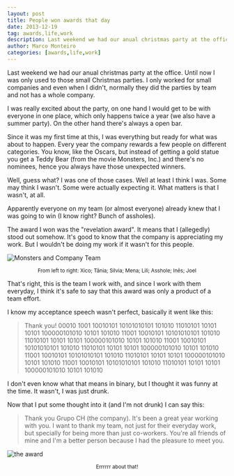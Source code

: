 ```yaml
---
layout: post
title: People won awards that day
date: 2013-12-19
tag: awards,life,work
description: Last weekend we had our anual christmas party at the office. Until now I was only used to those small Christmas parties. I only worked for small companies and even
author: Marco Monteiro
categories: [awards,life,work]
---
```


Last weekend we had our anual christmas party at the office. Until now I was only used to those small Christmas parties. I only worked for small companies and even when I didn't, normally they did the parties by team and not has a whole company.

I was really excited about the party, on one hand I would get to be with everyone in one place, which only happens twice a year (we also have a summer party). On the other hand there's always a open bar.

<!--more-->

Since it was my first time at this, I was everything but ready for what was about to happen. Every year the company rewards a few people on different categories. You know, like the Oscars, but instead of getting a gold statue you get a Teddy Bear (from the movie Monsters, Inc.) and there's no nominees, hence you always have those unexpected winners.

Well, guess what? I was one of those cases. Well at least I think I was. Some may think I wasn't. Some were actually expecting it. What matters is that I wasn't, at all.

Apparently everyone on my team (or almost everyone) already knew that I was going to win (I know right? Bunch of assholes).

The award I won was the "revelation award". It means that I (allegedly) stood out somehow. It's good to know that the company is appreciating my work. But I wouldn't be doing my work if it wasn't for this people.

![Monsters and Company Team](https://dl.dropboxusercontent.com/u/404972/blog/team.jpg)

<small><center>From left to right: Xico; Tânia; Sílvia; Mena; Lili; Asshole; Inês; Joel</center></small>

That's right, this is the team I work with, and since I work with them everyday, I think it's safe to say that this award was only a product of a team effort.

I know my acceptance speech wasn't perfect, basically it went like this:

> Thank you!
> 00010 1001 10010101 10101010101 101010 11010101 10101 10101 100000101010 10101 101010 11001 10010101 10101010101 101010 11010101 10101 10101 100000101010 10101 101010 11001 10010101 10101010101 101010 11010101 10101 10101 100000101010 10101 101010 11001 10010101 10101010101 101010 11010101 10101 10101 100000101010 10101 101010 11001 10010101 10101010101 101010 11010101 10101 10101 100000101010 10101 101010

I don't even know what that means in binary, but I thought it was funny at the time. It wasn't, I was just drunk.

Now that I put some thought into it (and I'm not drunk) I can say this:

> Thank you Grupo CH (the company). It's been a great year working with you. I want to thank my team, not just for their everyday work, but specially for being more than just co-workers. You're all friends of mine and I'm a better person because I had the pleasure to meet you.

![the award](https://dl.dropboxusercontent.com/u/404972/blog/award.jpg)

<small><center>Errrrrr about that!</center></small>

